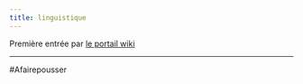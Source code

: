 ```yaml
---
title: linguistique
---
```


Première entrée par [le portail wiki](https://fr.wikipedia.org/wiki/Portail:Linguistique)

---
#Afairepousser 